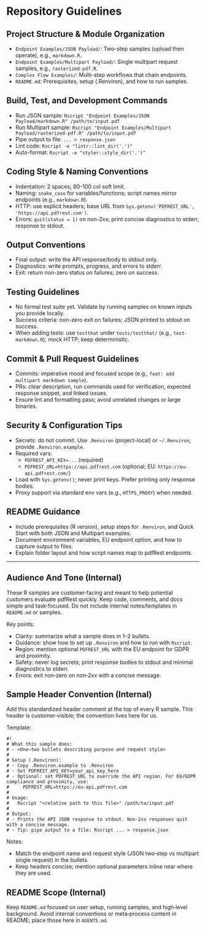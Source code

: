 # Repository Guidelines

## Project Structure & Module Organization
- `Endpoint Examples/JSON Payload/`: Two-step samples (upload then operate), e.g., `markdown.R`.
- `Endpoint Examples/Multipart Payload/`: Single multipart request samples, e.g., `rasterized-pdf.R`.
- `Complex Flow Examples/`: Multi-step workflows that chain endpoints.
- `README.md`: Prerequisites, setup (.Renviron), and how to run samples.

## Build, Test, and Development Commands
- Run JSON sample: `Rscript "Endpoint Examples/JSON Payload/markdown.R" /path/to/input.pdf`
- Run Multipart sample: `Rscript "Endpoint Examples/Multipart Payload/rasterized-pdf.R" /path/to/input.pdf`
- Pipe output to file: `... > response.json`
- Lint code: `Rscript -e "lintr::lint_dir('.')"`
- Auto-format: `Rscript -e "styler::style_dir('.')"`

## Coding Style & Naming Conventions
- Indentation: 2 spaces; 80–100 col soft limit.
- Naming: `snake_case` for variables/functions; script names mirror endpoints (e.g., `markdown.R`).
- HTTP: use explicit headers; base URL from `Sys.getenv('PDFREST_URL', 'https://api.pdfrest.com')`.
- Errors: `quit(status = 1)` on non-2xx; print concise diagnostics to stderr, response to stdout.

## Output Conventions
- Final output: write the API response/body to stdout only.
- Diagnostics: write prompts, progress, and errors to stderr.
- Exit: return non-zero status on failures; zero on success.

## Testing Guidelines
- No formal test suite yet. Validate by running samples on known inputs you provide locally.
- Success criteria: non-zero exit on failures; JSON printed to stdout on success.
- When adding tests: use `testthat` under `tests/testthat/` (e.g., `test-markdown.R`); mock HTTP; keep deterministic.

## Commit & Pull Request Guidelines
- Commits: imperative mood and focused scope (e.g., `feat: add multipart markdown sample`).
- PRs: clear description, run commands used for verification, expected response snippet, and linked issues.
- Ensure lint and formatting pass; avoid unrelated changes or large binaries.

## Security & Configuration Tips
- Secrets: do not commit. Use `.Renviron` (project-local) or `~/.Renviron`; provide `.Renviron.example`.
- Required vars:
  - `PDFREST_API_KEY=...` (required)
  - `PDFREST_URL=https://api.pdfrest.com` (optional; EU: `https://eu-api.pdfrest.com/`)
- Load with `Sys.getenv()`; never print keys. Prefer printing only response bodies.
- Proxy support via standard env vars (e.g., `HTTPS_PROXY`) when needed.

## README Guidance
- Include prerequisites (R version), setup steps for `.Renviron`, and Quick Start with both JSON and Multipart examples.
- Document environment variables, EU endpoint option, and how to capture output to files.
- Explain folder layout and how script names map to pdfRest endpoints.

---

## Audience And Tone (Internal)

These R samples are customer‑facing and meant to help potential customers evaluate pdfRest quickly. Keep code, comments, and docs simple and task‑focused. Do not include internal notes/templates in `README.md` or samples.

Key points:
- Clarity: summarize what a sample does in 1–2 bullets.
- Guidance: show how to set up `.Renviron` and how to run with `Rscript`.
- Region: mention optional `PDFREST_URL` with the EU endpoint for GDPR and proximity.
- Safety: never log secrets; print response bodies to stdout and minimal diagnostics to stderr.
- Errors: exit non‑zero on non‑2xx with a concise message.

## Sample Header Convention (Internal)

Add this standardized header comment at the top of every R sample. This header is customer‑visible; the convention lives here for us.

Template:

```
#!
# What this sample does:
# - <One–two bullets describing purpose and request style>
#
# Setup (.Renviron):
# - Copy .Renviron.example to .Renviron
# - Set PDFREST_API_KEY=your_api_key_here
# - Optional: set PDFREST_URL to override the API region. For EU/GDPR compliance and proximity, use:
#     PDFREST_URL=https://eu-api.pdfrest.com
#
# Usage:
#   Rscript "<relative path to this file>" /path/to/input.pdf
#
# Output:
# - Prints the API JSON response to stdout. Non-2xx responses quit with a concise message.
# - Tip: pipe output to a file: Rscript ... > response.json
```

Notes:
- Match the endpoint name and request style (JSON two‑step vs multipart single request) in the bullets.
- Keep headers concise; mention optional parameters inline near where they are used.

## README Scope (Internal)

Keep `README.md` focused on user setup, running samples, and high‑level background. Avoid internal conventions or meta‑process content in README; place those here in `AGENTS.md`.
